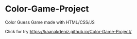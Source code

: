 # Color-Game-Project
Color Guess Game made with HTML/CSS/JS


Click for try https://kaanakdeniz.github.io/Color-Game-Project/
